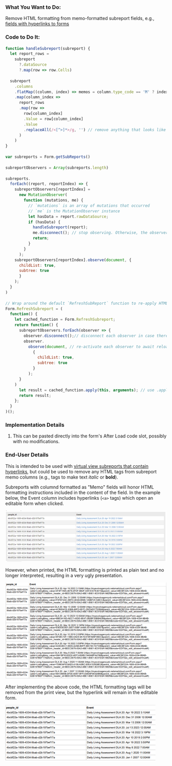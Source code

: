 ### What You Want to Do:
Remove HTML formatting from memo-formatted subreport fields, e.g., [fields with hyperlinks to forms](https://github.com/myEvolv-Development-Community/myEvolvCode/blob/main/SQL%20Views/Hyperlink%20to%20Editable%20Form%20(View).md)

### Code to Do It:
```javascript
function handleSubreport(subreport) {
  let report_rows = 
    subreport
      ?.dataSource
      ?.map(row => row.Cells)

  subreport
    .columns
    .flatMap((column, index) => memos = column.type_code == 'M' ? index : [])
    .map(column_index => 
      report_rows
      .map(row => 
        row[column_index]
        .Value = row[column_index]
        .Value
        .replaceAll(/<[^>]*>/g, '') // remove anything that looks like an HTML tag (bounded by < and >)
      )
    )
}

var subreports = Form.getSubReports()

subreportObservers = Array(subreports.length)

subreports.
  forEach((report, reportIndex) => {
    subreportObservers[reportIndex] = 
      new MutationObserver(
        function (mutations, me) {
          // `mutations` is an array of mutations that occurred 
          // `me` is the MutationObserver instance 
          let hasData = report.rawDataSource; 
          if (hasData) {
            handleSubreport(report); 
            me.disconnect(); // stop observing. Otherwise, the observer will keep watching and executing handleDataArray infinitely
            return; 
          }
        }
      );
    subreportObservers[reportIndex].observe(document, {
      childList: true,
      subtree: true
      }
    );
  }
)

// Wrap around the default `RefreshSubReport` function to re-apply HTML scrubbing after refresh button is used.
Form.RefreshSubreport = (
  function() {
    let cached_function = Form.RefreshSubreport;
    return function() {
      subreportObservers.forEach(observer => {
        observer.disconnect();// disconnect each observer in case there are any still active
        observer.
          observe(document, // re-activate each observer to await reload of subreport
            {
              childList: true,
              subtree: true
            }
          );
      }
    )
      let result = cached_function.apply(this, arguments); // use .apply() to call it
      return result;
    };
  }
)();
```


### Implementation Details
1. This can be pasted directly into the form's After Load code slot, possibly with no modifications.

### End-User Details
This is intended to be used with [virtual view subreports that contain hyperlinks](https://github.com/myEvolv-Development-Community/myEvolvCode/blob/main/SQL%20Views/Hyperlink%20to%20Editable%20Form%20(View).md), but could be used to remove any HTML tags from subreport memo columns (e.g., tags to make text *italic* or **bold**).

Subreports with columnd formatted as "Memo" fields will honor HTML formatting instructions included in the content of the field. In the example below, the Event column includes hyperlinks (`<a>` tags) which open an editable form when clicked.

![Subreport with Embedded Hyperlinks](assets/images/HTML%20Scrubbing%201.png)

However, when printed, the HTML formatting is printed as plain text and no longer interpreted, resulting in a very ugly presentation.

![Subreport with Embedded Hyperlinks](assets/images/HTML%20Scrubbing%202.png)

After implementing the above code, the HTML formatting tags will be removed from the print view, but the hyperlink will remain in the editable form.

![Subreport with Embedded Hyperlinks](assets/images/HTML%20Scrubbing%203.png)
